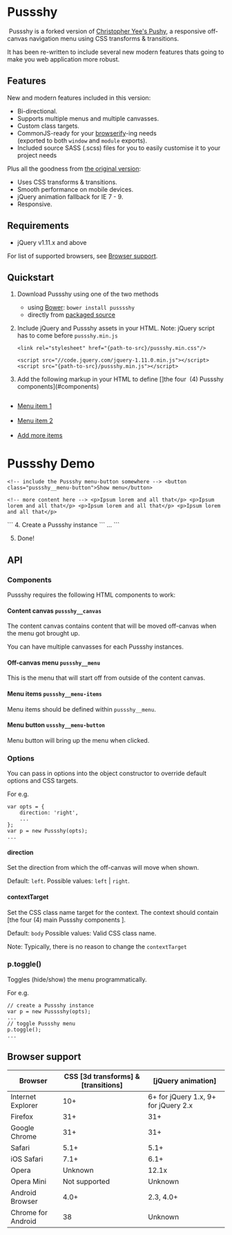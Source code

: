 # Pussshy
 Pussshy is a forked version of [Christopher Yee's Pushy](https://github.com/christophery/pushy/), a responsive off-canvas navigation menu using CSS transforms & transitions.

It has been re-written to include several new modern features thats going to make you web application more robust. 

## Features
New and modern features included in this version:

* Bi-directional.
* Supports multiple menus and multiple canvasses.
* Custom class targets.
* CommonJS-ready for your [browserify](http://browserify.org/)-ing needs  <br/> (exported to both `window` and `module` exports).
* Included source SASS (.scss) files for you to easily customise it to your project needs

Plus all the goodness from [the original version](https://github.com/christophery/pushy/):

* Uses CSS transforms & transitions.
* Smooth performance on mobile devices.
* jQuery animation fallback for IE 7 - 9.
* Responsive.


## Requirements
* jQuery v1.11.x and above

For list of supported browsers, see [Browser support](#browser-support).

## Quickstart
1. Download Pussshy using one of the two methods
	* using [Bower](http://bower.io): ```bower install pusssshy```
	* directly from [packaged source](https://github.com/sogko/pussshy/archive/master.zip)
	
2. Include jQuery and Pussshy assets in your HTML.
Note: jQuery script has to come before `pussshy.min.js`
    ``` 
    <link rel="stylesheet" href="{path-to-src}/pussshy.min.css"/>
    
    <script src="//code.jquery.com/jquery-1.11.0.min.js"></script>
    <script src="{path-to-src}/pussshy.min.js"></script>
    
    ```
3. Add the following markup in your HTML to define []the four  (4) Pussshy components](#components)
    ```
<!-- Pussshy off-canvas menu and its menu-items -->
<div class="pussshy__menu">
	<ul class="pussshy__menu-items">
		<li><a href="#">Menu item 1</a></li> <li><a href="#">Menu item 2</a></li> <li><a href="#">Add more items</a></li>
	</ul>
</div>

<!-- Pussshy content canvas --->
<div class="pussshy__canvas">
	<!-- insert content here -->
	<h1>Pussshy Demo</h1>
	
	<!-- include the Pussshy menu-button somewhere --> <button class="pussshy__menu-button">Show menu</button>
	
	<!-- more content here --> <p>Ipsum lorem and all that</p> <p>Ipsum lorem and all that</p> <p>Ipsum lorem and all that</p> <p>Ipsum lorem and all that</p>

</div>
    ```
4. Create a Pussshy instance
    ```
...
<script>
	$(document).ready(function () {
		var opts = {}; // use default options
		var p = new Pussshy(opts);
	});
</script>
    ```

5. Done!

## API
### Components
Pussshy requires the following HTML components to work:

#### Content canvas ```pussshy__canvas```
The content canvas contains content that will be moved off-canvas when the menu got brought up.

You can have multiple canvasses for each Pussshy instances. 

#### Off-canvas menu ```pussshy__menu```
This is the menu that will start off from outside of the content canvas.

#### Menu items ```pussshy__menu-items```
Menu items should be defined within ```pussshy__menu```.

#### Menu button ```ussshy__menu-button```
Menu button will bring up the menu when clicked.

### Options
You can pass in options into the object constructor to override default options and CSS targets.

For e.g.
```
var opts = {
	direction: 'right',
	...
};
var p = new Pussshy(opts);
...
```

#### direction
Set the direction from which the off-canvas will move when shown.

Default: `left`.
Possible values: `left` | `right`.

#### contextTarget
Set the CSS class name target for the context.
The context should contain [the four (4) main Pussshy components ].

Default: `body`
Possible values: Valid CSS class name.

Note: Typically, there is no reason to change the `contextTarget`

### p.toggle()
Toggles (hide/show) the menu programmatically.

For e.g.
```
// create a Pussshy instance
var p = new Pusssshy(opts);
...
// toggle Pussshy menu
p.toggle();
...
```

## Browser support
| Browser | CSS [3d transforms] & [transitions] | [jQuery animation] |
| ------- | ---------------------------- | ---------------- |
| Internet Explorer | 10+  | 6+ for jQuery 1.x, 9+ for jQuery 2.x |
| Firefox | 31+  |  31+ |
| Google Chrome | 31+  |  31+ |
| Safari | 5.1+  |  5.1+ |
| iOS Safari | 7.1+  | 6.1+ |
| Opera | Unknown  | 12.1x |
| Opera Mini | Not supported  | Unknown |
| Android Browser | 4.0+  | 2.3, 4.0+ |
| Chrome for Android | 38  | Unknown |

